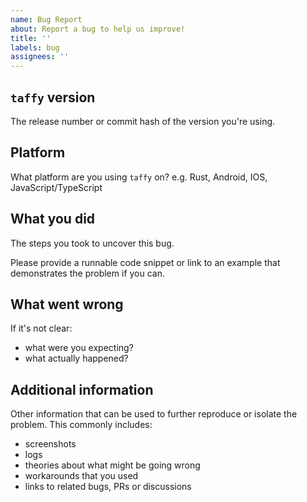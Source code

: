 ```yaml
---
name: Bug Report
about: Report a bug to help us improve!
title: ''
labels: bug
assignees: ''
---
```


## `taffy` version

The release number or commit hash of the version you're using.

## Platform

What platform are you using `taffy` on? e.g. Rust, Android, IOS, JavaScript/TypeScript

## What you did

The steps you took to uncover this bug.

Please provide a runnable code snippet or link to an example that demonstrates the problem if you can.

## What went wrong

If it's not clear:

- what were you expecting?
- what actually happened?

## Additional information

Other information that can be used to further reproduce or isolate the problem.
This commonly includes:

- screenshots
- logs
- theories about what might be going wrong
- workarounds that you used
- links to related bugs, PRs or discussions

